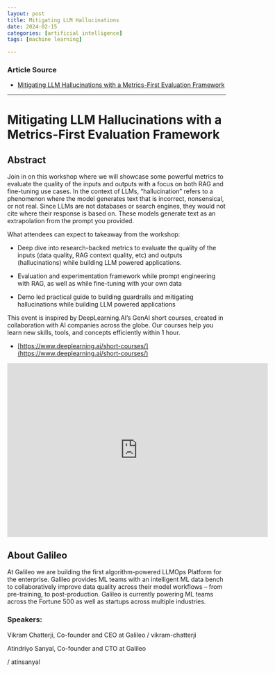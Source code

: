 ```yaml
---
layout: post
title: Mitigating LLM Hallucinations 
date: 2024-02-15
categories: [artificial intelligence]
tags: [machine learning]

---
```


### Article Source


* [Mitigating LLM Hallucinations with a Metrics-First Evaluation Framework](https://www.youtube.com/watch?v=HeZ9cXBLMaM)

---

# Mitigating LLM Hallucinations with a Metrics-First Evaluation Framework


## Abstract

J﻿oin in on this workshop where we will showcase some powerful metrics to evaluate the quality of the inputs and outputs with a focus on both RAG and fine-tuning use cases. In the context of LLMs, “hallucination” refers to a phenomenon where the model generates text that is incorrect, nonsensical, or not real. Since LLMs are not databases or search engines, they would not cite where their response is based on. These models generate text as an extrapolation from the prompt you provided.


What attendees can expect to takeaway from the workshop:


- Deep dive into research-backed metrics to evaluate the quality of the inputs (data quality, RAG context quality, etc) and outputs (hallucinations) while building LLM powered applications.

- Evaluation and experimentation framework while prompt engineering with RAG, as well as while fine-tuning with your own data

- Demo led practical guide to building guardrails and mitigating hallucinations while building LLM powered applications


This event is inspired by DeepLearning.AI’s GenAI short courses, created in collaboration with AI companies across the globe. Our courses help you learn new skills, tools, and concepts efficiently within 1 hour.

* [https://www.deeplearning.ai/short-courses/](https://www.deeplearning.ai/short-courses/)


<iframe width="600" height="400" src="https://www.youtube.com/embed/u1pNrsR1txA?si=f6NpXxC6DCDe0yM2" title="YouTube video player" frameborder="0" allow="accelerometer; autoplay; clipboard-write; encrypted-media; gyroscope; picture-in-picture; web-share" allowfullscreen></iframe>


## A﻿bout Galileo

At Galileo we are building the first algorithm-powered LLMOps Platform for the enterprise. Galileo provides ML teams with an intelligent ML data bench to collaboratively improve data quality across their model workflows – from pre-training, to post-production. Galileo is currently powering ML teams across the Fortune 500 as well as startups across multiple industries.



### Speakers:



Vikram Chatterji,  Co-founder and CEO at Galileo 
  / vikram-chatterji  



Atindriyo Sanyal, Co-founder and CTO at Galileo

  / atinsanyal  
